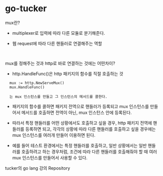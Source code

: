 # go-tucker

mux란?

  - multiplexer로 입력에 따라 다른 모듈로 분기해준다.

  - 웹 request에 따라 다른 핸들러로 연결해주는 역할

<br/>

mux를 정해주는 것과 http로 바로 연결하는 것에는 어떤차이?

  - http.HandleFunc()은 http 패키지의 함수를 직절 호출하는 것

  ```
    mux := http.NewServeMux()
    mux.HandleFunc() 

    는 mux 인스턴스를 만들고 그 인스턴스의 메서드를 콜한다.
  ```

  - 패키지의 함수를 콜하면 패키지 전역으로 핸들러가 등록되고 mux 인스턴스를 만들어서 메서드를 호출하면 전역이 아닌, mux 인스턴스 안에 등록된다. 

  - 따라서 특정 핸들러를 어떤 상황에서도 호출하고 싶을 경우, http 패키지 전역에 핸들러를 등록하면 되고, 각각의 상황에 따라 다른 핸들러를 호출하고 싶을 경우에는 mux 인스턴스를 여러개 만들어 이용하면 된다.

  - 예를 들어 테스트 환경에서는 특정 핸들러를 호출하고, 일반 상황에서는 일반 핸들러를 호출하려고 하는 경우처럼, 조건에 따라 다른 핸들러를 호출해줘야 할 때 여러 mux 인스턴스를 만들어서 사용할 수 있다.

tucker의 go lang 강의 Repository
